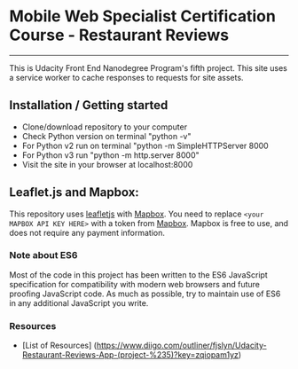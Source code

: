 # Mobile Web Specialist Certification Course - Restaurant Reviews
---

This is Udacity Front End Nanodegree Program's fifth project.  This site uses a service worker to cache responses to requests for site assets.

## Installation / Getting started

* Clone/download repository to your computer
* Check Python version on terminal "python -v"
* For Python v2 run on terminal "python -m SimpleHTTPServer 8000
* For Python v3 run "python -m http.server 8000"
* Visit the site in your browser at localhost:8000

## Leaflet.js and Mapbox:

This repository uses [leafletjs](https://leafletjs.com/) with [Mapbox](https://www.mapbox.com/). You need to replace `<your MAPBOX API KEY HERE>` with a token from [Mapbox](https://www.mapbox.com/). Mapbox is free to use, and does not require any payment information.

### Note about ES6

Most of the code in this project has been written to the ES6 JavaScript specification for compatibility with modern web browsers and future proofing JavaScript code. As much as possible, try to maintain use of ES6 in any additional JavaScript you write.

### Resources
* [List of Resources] (https://www.diigo.com/outliner/fjslyn/Udacity-Restaurant-Reviews-App-(project-%235)?key=zqiopam1yz)